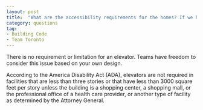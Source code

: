 ```yaml
---
layout: post
title:  "What are the accessibility requirements for the homes? If we have a 2 storey unit, do we need an elevator?"
category: questions
tag:
- Building Code
- Team Toronto
---
```


There is no requirement or limitation for an elevator. Teams have freedom to consider this issue based on your own design.

According to the America Disability Act (ADA), elevators are not required in facilities that are less than three stories or that have less than 3000 square feet per story unless the building is a shopping center, a shopping mall, or the professional office of a health care provider, or another type of facility as determined by the Attorney General.